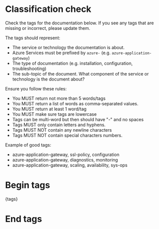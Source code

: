 # Classification check

Check the tags for the documentation below. If you see any tags that are missing or incorrect, please update them.

The tags should represent:
- The service or technology the documentation is about.
- Azure Services must be prefixed by `azure-` (e.g. `azure-application-gateway`)
- The type of documentation (e.g. installation, configuration, troubleshooting)
- The sub-topic of the document. What component of the service or technology is the document about?

Ensure you follow these rules:
- You MUST return not more than 5 words/tags
- You MUST return a list of words as comma-separated values.
- You MUST return at least 1 word/tag
- You MUST make sure tags are lowercase
- Tags can be multi-word but then should have "-" and no spaces
- Tags MUST only contain letters and hyphens.
- Tags MUST NOT contain any newline characters
- Tags MUST NOT contain special characters numbers.

Example of good tags:
- azure-application-gateway, ssl-policy, configuration
- azure-application-gateway, diagnostics, monitoring
- azure-application-gateway, scaling, availability, sys-ops

# Begin tags
{tags}
# End tags
